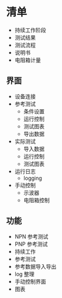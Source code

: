 # 清单

* 持续工作阶段
* 测试结果
* 测试流程
* 说明书
* 电阻箱计量

## 界面

* 设备连接
* 参考测试
    * 条件设置
    * 运行控制
    * 测试图表
    * 导出数据
* 实际测试
    * 导入数据
    * 运行控制
    * 测试图表
* 运行日志
    * logging
* 手动控制
    * 示波器
    * 电阻箱控制

## 功能

* NPN 参考测试
* PNP 参考测试
* 持续工作
* 参考测试
* 参考数据导入导出
* log 整理
* 手动控制界面
* 图表
